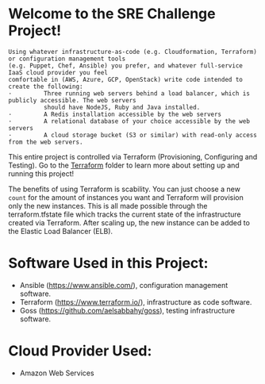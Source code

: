 # Welcome to the SRE Challenge Project!

```
Using whatever infrastructure-as-code (e.g. Cloudformation, Terraform) or configuration management tools
(e.g. Puppet, Chef, Ansible) you prefer, and whatever full-service IaaS cloud provider you feel
comfortable in (AWS, Azure, GCP, OpenStack) write code intended to create the following:
·         Three running web servers behind a load balancer, which is publicly accessible. The web servers
          should have NodeJS, Ruby and Java installed.
·         A Redis installation accessible by the web servers
·         A relational database of your choice accessible by the web servers
·         A cloud storage bucket (S3 or similar) with read-only access from the web servers.
```

This entire project is controlled via Terraform (Provisioning, Configuring and Testing). Go to the [Terraform](https://github.com/redsox2002/SREChallenge/tree/master/Terraform) folder to learn more about setting up and running this project!

The benefits of using Terraform is scability. You can just choose a new `count` for the amount of instances you want and Terraform will provision only the new instances. This is all made possible through the terraform.tfstate file which tracks the current state of the infrastructure created via Terraform. After scaling up, the new instance can be added to the Elastic Load Balancer (ELB).

# Software Used in this Project:

- Ansible (https://www.ansible.com/), configuration management software.
- Terraform (https://www.terraform.io/), infrastructure as code software.
- Goss (https://github.com/aelsabbahy/goss), testing infrastructure software.

# Cloud Provider Used:

- Amazon Web Services
